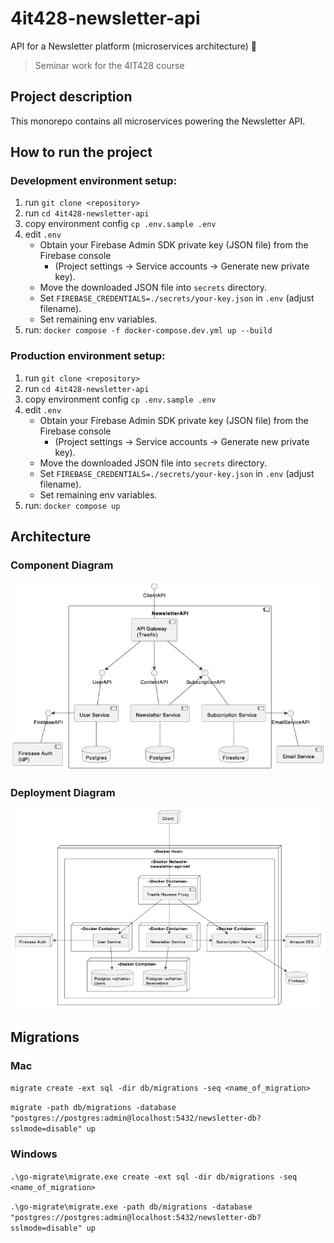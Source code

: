 # 4it428-newsletter-api
API for a Newsletter platform (microservices architecture) 📰 

> Seminar work for the 4IT428 course

## Project description

This monorepo contains all microservices powering the Newsletter API. 

## How to run the project

### Development environment setup:
1. run `git clone <repository>`
2. run `cd 4it428-newsletter-api`
3. copy environment config `cp .env.sample .env`
4. edit `.env`
   - Obtain your Firebase Admin SDK private key (JSON file) from the Firebase console 
     - (Project settings -> Service accounts -> Generate new private key).
   - Move the downloaded JSON file into `secrets` directory.
   - Set `FIREBASE_CREDENTIALS=./secrets/your-key.json` in `.env` (adjust filename).
   - Set remaining env variables.
5. run: `docker compose -f docker-compose.dev.yml up --build`

### Production environment setup:
1. run `git clone <repository>`
2. run `cd 4it428-newsletter-api`
3. copy environment config `cp .env.sample .env`
4. edit `.env`
    - Obtain your Firebase Admin SDK private key (JSON file) from the Firebase console
      - (Project settings -> Service accounts -> Generate new private key).
    - Move the downloaded JSON file into `secrets` directory.
    - Set `FIREBASE_CREDENTIALS=./secrets/your-key.json` in `.env` (adjust filename).
    - Set remaining env variables.
5. run: `docker compose up`

## Architecture

### Component Diagram
<img src="docs/component-diagram.png" width="589" alt="component diagram">

### Deployment Diagram
<img src="docs/deployment-diagram.png" width="589" alt="deployment diagram">

## Migrations
### Mac
`migrate create -ext sql -dir db/migrations -seq <name_of_migration>`

`migrate -path db/migrations -database "postgres://postgres:admin@localhost:5432/newsletter-db?sslmode=disable" up `
### Windows
`.\go-migrate\migrate.exe create -ext sql -dir db/migrations -seq <name_of_migration>`

`.\go-migrate\migrate.exe -path db/migrations -database "postgres://postgres:admin@localhost:5432/newsletter-db?sslmode=disable" up`
